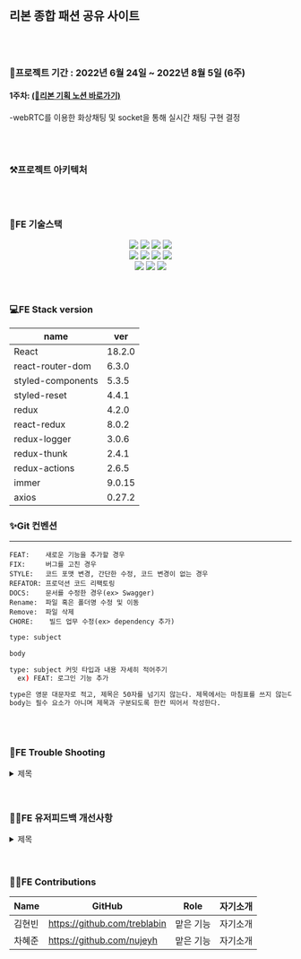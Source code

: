 <h2 align="left"> 리본 종합 패션 공유 사이트</h2>

<br>
<br>
<div align="left">
<h3 align="left">📅프로젝트 기간 : 2022년 6월 24일 ~ 2022년 8월 5일 (6주)</h3>
  <h4 align="left">1주차:
    <span><a href="https://www.notion.so/99-8-08bf4916b9e548279d160ba596f9ac2e">(🔗리본 기획 노션 바로가기)</a></span></h4>
<p align="left">-webRTC를 이용한 화상채팅 및 socket을 통해 실시간 채팅 구현 결정 </p>
</div>
  
<br>
<br>
<h3 align="left">⚒️프로젝트 아키텍처</h3>
  
<br>
<br>

<h3 align="left">📱FE 기술스택</h3>
<div width="100" align="center">
<img src="https://img.shields.io/badge/React-61DAFB?style=for-the-badge&logo=React&logoColor=black">
<img src="https://img.shields.io/badge/html-E34F26?style=for-the-badge&logo=html5&logoColor=white">
<img src="https://img.shields.io/badge/css-1572B6?style=for-the-badge&logo=css3&logoColor=white">
<img src="https://img.shields.io/badge/javascript-F7DF1E?style=for-the-badge&logo=javascript&logoColor=black">
<br>
<img src="https://img.shields.io/badge/WebRtc-E2001A?style=for-the-badge&logo=WebRtc&logoColor=white">
<img src="https://img.shields.io/badge/Styled Components-F893D1?style=for-the-badge&logo=styledComponents&logoColor=white">
<img src="https://img.shields.io/badge/Redux-764ABC?style=for-the-badge&logo=Redux&logoColor=white"> 
<img src="https://img.shields.io/badge/Axios-764ABC?style=for-the-badge&logo=Axios&logoColor=white">
<br>
<img src="https://img.shields.io/badge/Yarn-2C8EBB?style=for-the-badge&logo=Yarn&logoColor=white">
<img src="https://img.shields.io/badge/Notion-000000?style=for-the-badge&logo=Notion&logoColor=white">
<img src="https://img.shields.io/badge/github-181717?style=for-the-badge&logo=github&logoColor=white">
</div>

<br>
<br>
<h3 align="left">💻FE Stack version</h3>
<div align="center">
  
  |name|ver|
|------|---|
| React |18.2.0|
| react-router-dom |6.3.0|
| styled-components |5.3.5|
| styled-reset |4.4.1|
| redux |4.2.0|
| react-redux |8.0.2|
| redux-logger |3.0.6|
| redux-thunk |2.4.1|
| redux-actions |2.6.5|
| immer |9.0.15|
| axios |0.27.2|

  
</div>

### ✨Git 컨벤션

---

```
FEAT:    새로운 기능을 추가할 경우
FIX:     버그를 고친 경우
STYLE:   코드 포맷 변경, 간단한 수정, 코드 변경이 없는 경우
REFATOR: 프로덕션 코드 리팩토링
DOCS:    문서를 수정한 경우(ex> Swagger)
Rename:  파일 혹은 폴더명 수정 및 이동
Remove:  파일 삭제
CHORE:    빌드 업무 수정(ex> dependency 추가)
```

```bash
type: subject

body

type: subject 커밋 타입과 내용 자세히 적어주기
  ex) FEAT: 로그인 기능 추가

type은 영문 대문자로 적고, 제목은 50자를 넘기지 않는다. 제목에서는 마침표를 쓰지 않는다.
body는 필수 요소가 아니며 제목과 구분되도록 한칸 띄어서 작성한다.
```
  
  <br>
  <br>
 <h3 align="left">🤔FE Trouble Shooting</h3>  
 
  <details>
    <summary>제목</summary>
      <div markdown="1">
        <br>
      내용
      </div>
   </details>

  <br>
  <br>
  
   <h3 align="left">🙆‍♀️FE 유저피드백 개선사항</h3>  
 
  <details>
    <summary>제목</summary>
      <div markdown="1">
        <br>
      내용
      </div>
   </details>
  
  <br>
  <br>
  
 <h3 align="left">👨‍💻FE Contributions</h3>  
  
|   Name  | GitHub | Role | 자기소개 |
| ----- | --- | --- | --- |
| 김현빈 | https://github.com/treblabin | 맡은 기능 | 자기소개 |
| 차혜준 | https://github.com/nujeyh | 맡은 기능 | 자기소개 |
